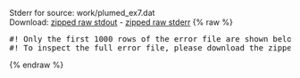 Stderr for source:  work/plumed_ex7.dat   
Download: [zipped raw stdout](plumed_ex7.dat.plumed.stdout.txt.zip) - [zipped raw stderr](plumed_ex7.dat.plumed.stderr.txt.zip) 
{% raw %}
<pre>
#! Only the first 1000 rows of the error file are shown below
#! To inspect the full error file, please download the zipped raw stderr file above
</pre>
{% endraw %}
